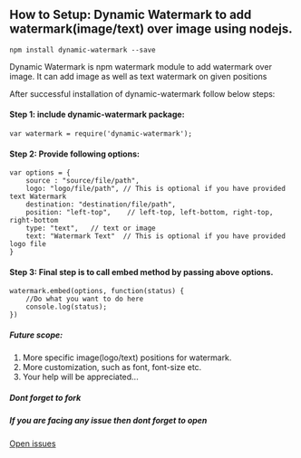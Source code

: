 ## How to Setup: Dynamic Watermark to add watermark(image/text) over image using nodejs.

```
npm install dynamic-watermark --save

```

Dynamic Watermark is npm watermark module to add watermark over image. It can add image as well as text watermark on given positions


After successful installation of dynamic-watermark follow below steps:

#### Step 1: include dynamic-watermark package:
```
var watermark = require('dynamic-watermark');
```

#### Step 2: Provide following options:
```
var options = {
    source : "source/file/path",
    logo: "logo/file/path", // This is optional if you have provided text Watermark
    destination: "destination/file/path",
    position: "left-top",    // left-top, left-bottom, right-top, right-bottom
    type: "text",   // text or image
    text: "Watermark Text"  // This is optional if you have provided logo file
}
```
#### Step 3: Final step is to call embed method by passing above options.
```
watermark.embed(options, function(status) {
    //Do what you want to do here
    console.log(status);
})
```
##### Future scope:
1. More specific image(logo/text) positions for watermark.
2. More customization, such as font, font-size etc.
3. Your help will be appreciated...


##### Dont forget to fork
##### If you are facing any issue then dont forget to open
[Open issues](https://github.com/navjotdhanawat/dynamic-watermark/issues)
